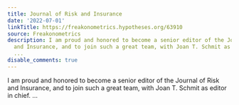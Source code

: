 ```yaml
---
title: Journal of Risk and Insurance
date: '2022-07-01'
linkTitle: https://freakonometrics.hypotheses.org/63910
source: Freakonometrics
description: I am proud and honored to become a senior editor of the Journal of Risk
  and Insurance, and to join such a great team, with Joan T. Schmit as editor in chief.
  ...
disable_comments: true
---
```

I am proud and honored to become a senior editor of the Journal of Risk and Insurance, and to join such a great team, with Joan T. Schmit as editor in chief. ...